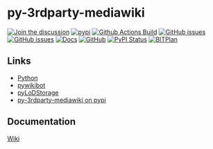 # py-3rdparty-mediawiki
[![Join the discussion](https://img.shields.io/badge/Discussion-github-brightgreen)](https://github.com/WolfgangFahl/py-3rdparty-mediawiki/discussions)
[![pypi](https://img.shields.io/pypi/pyversions/py-3rdparty-mediawiki)](https://pypi.org/project/py-3rdparty-mediawiki/)
[![Github Actions Build](https://github.com/WolfgangFahl/py-3rdparty-mediawiki/workflows/Build/badge.svg?branch=master)](https://github.com/WolfgangFahl/py-3rdparty-mediawiki/actions?query=workflow%3ABuild+branch%3Amaster)
[![GitHub issues](https://img.shields.io/github/issues/WolfgangFahl/py-3rdparty-mediawiki.svg)](https://github.com/WolfgangFahl/py-3rdparty-mediawiki/issues)
[![GitHub issues](https://img.shields.io/github/issues-closed/WolfgangFahl/py-3rdparty-mediawiki.svg)](https://github.com/WolfgangFahl/py-3rdparty-mediawiki/issues/?q=is%3Aissue+is%3Aclosed)
[![Docs](https://img.shields.io/readthedocs/py-3rdparty-mediawiki/latest.svg)](https://py-3rdparty-mediawiki.readthedocs.io/en/latest/)
[![GitHub](https://img.shields.io/github/license/WolfgangFahl/py-3rdparty-mediawiki.svg)](https://www.apache.org/licenses/LICENSE-2.0)
[![PyPI Status](https://img.shields.io/pypi/v/py-3rdparty-mediawiki.svg)](https://pypi.python.org/pypi/py-3rdparty-mediawiki/)
[![BITPlan](http://wiki.bitplan.com/images/wiki/thumb/3/38/BITPlanLogoFontLessTransparent.png/198px-BITPlanLogoFontLessTransparent.png)](http://www.bitplan.com)

## Links
* [Python](https://www.python.org/)
* [pywikibot](https://pypi.org/project/pywikibot/)
* [pyLoDStorage](https://github.com/WolfgangFahl/pyLoDStorage)
* [py-3rdparty-mediawiki on pypi](https://pypi.org/project/py-3rdparty-mediawiki)

## Documentation
[Wiki](http://mediawiki-japi.bitplan.com/index.php/py-3rdparty-mediawiki)
